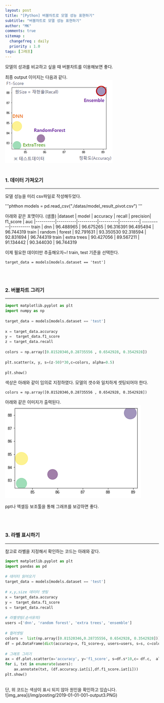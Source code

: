 ```yaml
---
layout: post
title: "[Python] 버블차트로 모델 성능 표현하기"
subtitle: "버블차트로 모델 성능 표현하기"
author: "MK"
comments: true
sitemap :
  changefreq : daily
  priority : 1.0
tags: [그래프]
---
```


모델의 성과를 비교하고 싶을 때 버블차트를 이용해보면 좋다.

최종 output 이미지는 다음과 같다.
<br>
![img_area](/img/posting/2019-01-01-001-output.PNG)
<br>
<br>
### 1. 데이터 가져오기
---
모델 성능을 미리 csv파일로 작성해두었다.

'''phthon
models = pd.read_csv("./datas/model_result_pivot.csv")
'''

아래와 같은 포맷이다. (샘플)
|dataset	| model		| accuracy		| recall	| 	precision|	f1_score		| auc
|----------|----------|----------|----------|----------| ----------|----------
train	| 	dnn	| 	96.488965	| 	96.675265	| 	96.316391	96.495494		| 96.744319
train	| 	random	|  forest	| 	92.791631	| 	93.350530	92.318594		| 92.831694	| 	96.744319
train	| 	extra trees	| 	90.427056	| 	89.567211		| 91.134442		| 90.344030	| 	96.744319


이제 필요한 데이터만 추출해오자~!
train, test 기준을 선택한다.
```phthon
target_data = models[models.dataset == 'test']
```
<br><br>

### 2. 버블차트 그리기
---
```python
import matplotlib.pyplot as plt
import numpy as np

target_data = models[models.dataset == 'test']

x = target_data.accuracy
y =  target_data.f1_score
z = target_data.recall

colors = np.array([0.81520346,0.28735556 , 0.6542928, 0.3542928])

plt.scatter(x, y, s=(z-50)*30,c=colors, alpha=0.5)

plt.show()
```


색상은 아래와 같이 임의로 지정하였다.
모델의 갯수와 일치하게 셋팅되어야 한다.
```
colors = np.array([0.81520346,0.28735556 , 0.6542928, 0.3542928])
```

아래와 같은 이미지가 출력된다.
![img_area](/img/posting/2019-01-01-001-output2.PNG)

ppt나 엑셀등 보조툴을 통해 그래프를 보강하면 좋다.

<br><br>
### 3. 라벨 표시하기
---
참고로 라벨을 지정해서 확인하는 코드는 아래와 같다.

```Python
import matplotlib.pyplot as plt
import pandas as pd

# 데이터 읽어오기
target_data = models[models.dataset == 'test']

# x,y,size 데이터 셋팅
x = target_data.accuracy
y =  target_data.f1_score
s = target_data.recall

# 라벨셋팅(순서유의)
users =['dnn', 'random forest', 'extra trees', 'ensemble']

# 컬러셋팅
colors =  list(np.array([0.81520346,0.28735556, 0.6542928, 0.3542928]))
df = pd.DataFrame(dict(accuracy=x, f1_score=y, users=users, s=s, c=colors ))

# 그래프 그리기
ax = df.plot.scatter(x='accuracy', y='f1_score', s=df.s*10,c= df.c,  alpha=0.5)
for i, txt in enumerate(users):
    ax.annotate(txt, (df.accuracy.iat[i],df.f1_score.iat[i]))
plt.show()
```
<br>
단, 위 코드는 색상이 표시 되지 않아 원인을 확인하고 있습니다.
<br>
![img_area](/img/posting/2019-01-01-001-output3.PNG)
<br>
